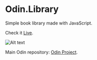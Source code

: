 # Odin.Library

Simple book library made with JavaScript.

Check it [Live]().

![Alt text](?raw=true)


Main Odin repository: [Odin Project](https://github.com/cesarbrancalhao/OdinProject).
